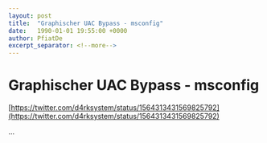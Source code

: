 ```yaml
---
layout: post
title:  "Graphischer UAC Bypass - msconfig"
date:   1990-01-01 19:55:00 +0000
author: PfiatDe
excerpt_separator: <!--more-->
---
```


# Graphischer UAC Bypass - msconfig

[https://twitter.com/d4rksystem/status/1564313431569825792](https://twitter.com/d4rksystem/status/1564313431569825792)

...
<!--more-->
